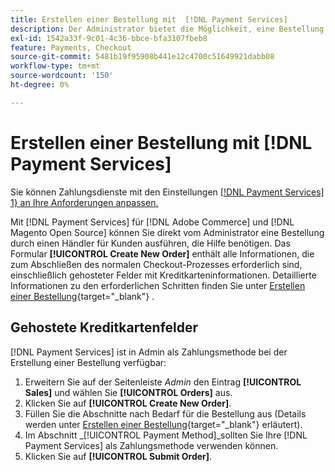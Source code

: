 ```yaml
---
title: Erstellen einer Bestellung mit  [!DNL Payment Services]
description: Der Administrator bietet die Möglichkeit, eine Bestellung mithilfe von [!DNL Payment Services] direkt vom Administrator durch einen Händler für Kunden auszuführen, die Hilfe benötigen.
exl-id: 1542a33f-9c01-4c36-bbce-bfa3107fbeb8
feature: Payments, Checkout
source-git-commit: 5481b19f95908b441e12c4700c51649921dabb08
workflow-type: tm+mt
source-wordcount: '150'
ht-degree: 0%

---
```


# Erstellen einer Bestellung mit [!DNL Payment Services]

Sie können Zahlungsdienste mit den Einstellungen [[!DNL Payment Services] 1} an Ihre Anforderungen anpassen.](settings.md)

Mit [!DNL Payment Services] für [!DNL Adobe Commerce] und [!DNL Magento Open Source] können Sie direkt vom Administrator eine Bestellung durch einen Händler für Kunden ausführen, die Hilfe benötigen. Das Formular **[!UICONTROL Create New Order]** enthält alle Informationen, die zum Abschließen des normalen Checkout-Prozesses erforderlich sind, einschließlich gehosteter Felder mit Kreditkarteninformationen. Detaillierte Informationen zu den erforderlichen Schritten finden Sie unter [Erstellen einer Bestellung](https://docs.magento.com/user-guide/customers/customer-account-create-order.html){target="_blank"} .

## Gehostete Kreditkartenfelder

[!DNL Payment Services] ist in Admin als Zahlungsmethode bei der Erstellung einer Bestellung verfügbar:

1. Erweitern Sie auf der Seitenleiste _Admin_ den Eintrag **[!UICONTROL Sales]** und wählen Sie **[!UICONTROL Orders]** aus.
1. Klicken Sie auf **[!UICONTROL Create New Order]**.
1. Füllen Sie die Abschnitte nach Bedarf für die Bestellung aus (Details werden unter [Erstellen einer Bestellung](https://docs.magento.com/user-guide/customers/customer-account-create-order.html){target="_blank"} erläutert).
1. Im Abschnitt _[!UICONTROL Payment Method]_sollten Sie Ihre [!DNL Payment Services] als Zahlungsmethode verwenden können.
1. Klicken Sie auf **[!UICONTROL Submit Order]**.
